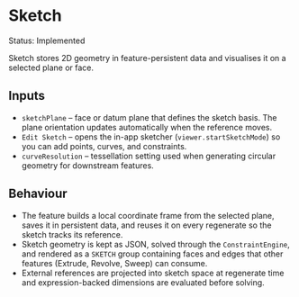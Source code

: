 # Sketch

Status: Implemented

Sketch stores 2D geometry in feature-persistent data and visualises it on a selected plane or face.

## Inputs
- `sketchPlane` – face or datum plane that defines the sketch basis. The plane orientation updates automatically when the reference moves.
- `Edit Sketch` – opens the in-app sketcher (`viewer.startSketchMode`) so you can add points, curves, and constraints.
- `curveResolution` – tessellation setting used when generating circular geometry for downstream features.

## Behaviour
- The feature builds a local coordinate frame from the selected plane, saves it in persistent data, and reuses it on every regenerate so the sketch tracks its reference.
- Sketch geometry is kept as JSON, solved through the `ConstraintEngine`, and rendered as a `SKETCH` group containing faces and edges that other features (Extrude, Revolve, Sweep) can consume.
- External references are projected into sketch space at regenerate time and expression-backed dimensions are evaluated before solving.
